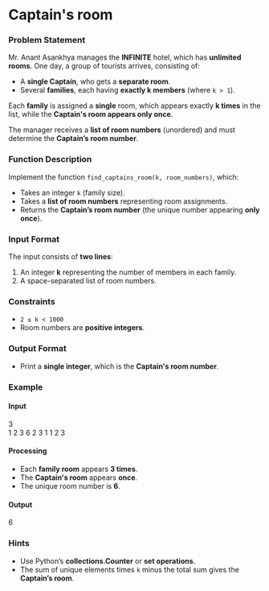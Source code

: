 # Captain's room

### Problem Statement  
Mr. Anant Asankhya manages the **INFINITE** hotel, which has **unlimited rooms**. One day, a group of tourists arrives, consisting of:  
- A **single Captain**, who gets a **separate room**.  
- Several **families**, each having **exactly k members** (where `k > 1`).  

Each **family** is assigned a **single** room, which appears exactly **k times** in the list, while the **Captain's room appears only once**.  

The manager receives a **list of room numbers** (unordered) and must determine the **Captain’s room number**.  

### Function Description  
Implement the function `find_captains_room(k, room_numbers)`, which:  
- Takes an integer `k` (family size).  
- Takes a **list of room numbers** representing room assignments.  
- Returns the **Captain’s room number** (the unique number appearing **only once**).  

### Input Format  
The input consists of **two lines**:  
1. An integer **k** representing the number of members in each family.  
2. A space-separated list of room numbers.  

### Constraints  
- `2 ≤ k < 1000`  
- Room numbers are **positive integers**.  

### Output Format  
- Print a **single integer**, which is the **Captain's room number**.  

### Example  
#### Input
3  
1 2 3 6 2 3 1 1 2 3  


#### Processing  
- Each **family room** appears **3 times**.  
- The **Captain's room** appears **once**.  
- The unique room number is **6**.  

#### Output 
6
 

### Hints  
- Use Python’s **collections.Counter** or **set operations**.  
- The sum of unique elements times `k` minus the total sum gives the **Captain’s room**.  
